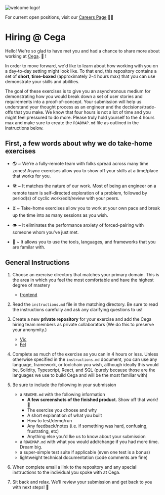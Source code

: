 ![welcome logo!](https://cdn.glitch.global/11976b1b-56cf-4260-a8a7-c4ffa2875b78/careers-thumbnail.png?v=1675062766121)

For current open positions, visit our [Careers Page](https://www.notion.so/cega/Careers-at-Cega-e1b7f97e0f7546aa9ee6f7acc5872ebf) 👩‍💻

# Hiring @ Cega

Hello! We're so glad to have met you and had a chance to share more about working at [Cega](https://cega.fi). :tada: !

In order to move forward, we'd like to learn about how working with you on a day-to-day setting might look like. To that end, this repository contains a set of **short, time-boxed** (approximately 2-4 hours max) that you can use demonstrate your skills and abilities.

The goal of these exercises is to give you an asynchronous medium for demonstrating how you would break down a set of user stories and requirements into a proof-of-concept. Your submission will help us understand your thought process as an engineer and the decisions/trade-offs that you make. We know that four hours is not a lot of time and you might feel pressured to do more. Please truly hold yourself to the 4 hours max and make sure to create the `ROADMAP.md` file as outlined in the instructions below.

## First, a few words about why we do take-home exercises

* 🌎  ~ We're a fully-remote team with folks spread across many time zones! Async exercises allow you to show off your skills at a time/place that works for you.

* 🛠 ~ It matches the nature of our work. Most of being an engineer on a remote team is self-directed exploration of a problem, followed by period(s) of cyclic work/edit/review with your peers.

* ⏳  ~ Take-home exercises allow you to work at your own pace and break up the time into as many sessions as you wish.

* 👁 ~ It eliminates the performance anxiety of forced-pairing with someone whom you've just met.

* 🧰 ~ It allows you to use the tools, languages, and frameworks that you are familar with.

## General Instructions

1. Choose an exercise directory that matches your primary domain. This is the area in which you feel the most comfortable and have the highest degree of mastery
    * [frontend](frontend/instructions.md)

2. Read the `instructions.md` file in the matching directory. Be sure to read the instructions carefully and ask any clarifying questions to us!

3. Create a new **private repository** for your exercise and add the Cega hiring team members as private collaborators (We do this to preserve your anonymity.)
    * [Vic](https://github.com/vizhang) 
    * [Fel](https://github.com/feliciacx0)

4. Complete as much of the exercise as you can in 4 hours or less. Unless otherwise specified in the `instructions.md` document, you can use any language, framework, or toolchain you wish, although ideally this would be, Solidity, Typescript, React, and SQL (purely because those are the languages we use to build Cega and will be the most familiar with)

5. Be sure to include the following in your submission
    * a `README.md` with the following information
        * **A few screenshots of the finished product**. Show off that work! 📸
        * The exercise you choose and why
        * A short explanation of what you built
        * How to test/demo/run
        * Any feedback/notes (i.e. if something was hard, confusing, frustrating, etc)
        * Anything else you'd lke us to know about your submission
    * a `ROADMAP.md` with what you would add/change if you had more time. Dream big.
    * a super-simple test suite if applicable (even one test is a bonus)
    * lightweight technical documentation (code comments are fine)

5. When complete email a link to the repository and any special instructions to the individual you spoke with at Cega.

6. Sit back and relax. We'll review your submission and get back to you with next steps! :full_moon_with_face:
